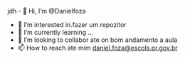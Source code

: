 jdh - 👋 Hi, I’m @Danielfoza
- 👀 I’m interested in.fazer um repozitor  
- 🌱 I’m currently learning ...
- 💞️ I’m looking to collabor      ate on  bom andamento a aula
- 📫 How to reach ate  mim daniel.foza@escols.pr.gov.br

<!---
Danielfoza/Danielfoza is a ✨ special ✨ repository because its `README.md` (this file) appears on your GitHub profile.
You can click the Preview link to take a look at your changes.
--->
